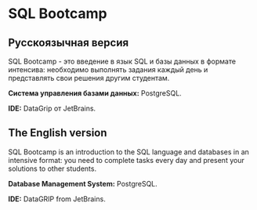 # SQL Bootcamp


## Русскоязычная версия

SQL Bootcamp - это введение в язык SQL и базы данных в формате интенсива: необходимо выполнять задания каждый день и представлять свои решения другим студентам.

**Система управления базами данных:** PostgreSQL.

**IDE:** DataGrip от JetBrains.


## The English version

SQL Bootcamp is an introduction to the SQL language and databases in an intensive format: you need to complete tasks every day and present your solutions to other students.

**Database Management System:** PostgreSQL.

**IDE:** DataGRIP from JetBrains.
